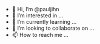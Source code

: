 - 👋 Hi, I’m @pauljihn
- 👀 I’m interested in ...
- 🌱 I’m currently learning ...
- 💞️ I’m looking to collaborate on ...
- 📫 How to reach me ...

<!---
pauljihn/pauljihn is a ✨ special ✨ repository because its `README.md` (this file) appears on your GitHub profile.
You can click the Preview link to take a look at your changes.
--->
